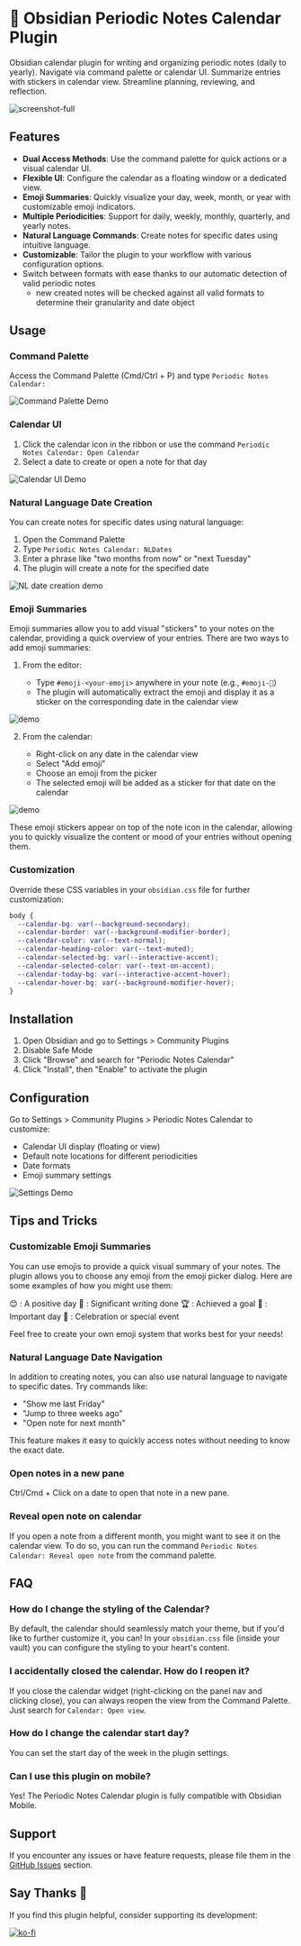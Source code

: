 # 📅 Obsidian Periodic Notes Calendar Plugin

Obsidian calendar plugin for writing and organizing periodic notes (daily to
yearly). Navigate via command palette or calendar UI. Summarize entries with
stickers in calendar view. Streamline planning, reviewing, and reflection.

![screenshot-full](path_to_your_screenshot.png)

## Features

- **Dual Access Methods**: Use the command palette for quick actions or a visual
  calendar UI.
- **Flexible UI**: Configure the calendar as a floating window or a dedicated
  view.
- **Emoji Summaries**: Quickly visualize your day, week, month, or year with
  customizable emoji indicators.
- **Multiple Periodicities**: Support for daily, weekly, monthly, quarterly, and
  yearly notes.
- **Natural Language Commands**: Create notes for specific dates using intuitive
  language.
- **Customizable**: Tailor the plugin to your workflow with various
  configuration options.
  <!-- TODO: expand -->
- Switch between formats with ease thanks to our automatic detection of valid
  periodic notes
  - new created notes will be checked against all valid formats to determine
    their granularity and date object

## Usage

### Command Palette

Access the Command Palette (Cmd/Ctrl + P) and type `Periodic Notes Calendar:`

![Command Palette Demo](path_to_command_palette.gif)

### Calendar UI

1. Click the calendar icon in the ribbon or use the command
   `Periodic Notes Calendar: Open Calendar`
2. Select a date to create or open a note for that day

![Calendar UI Demo](path_to_calendar_ui.gif)

### Natural Language Date Creation

You can create notes for specific dates using natural language:

1. Open the Command Palette
2. Type `Periodic Notes Calendar: NLDates`
3. Enter a phrase like "two months from now" or "next Tuesday"
4. The plugin will create a note for the specified date

![NL date creation demo](path_to_calendar_ui.gif)

### Emoji Summaries

Emoji summaries allow you to add visual "stickers" to your notes on the
calendar, providing a quick overview of your entries. There are two ways to add
emoji summaries:

1. From the editor:

   - Type `#emoji-<your-emoji>` anywhere in your note (e.g., `#emoji-🎉`)
   - The plugin will automatically extract the emoji and display it as a sticker
     on the corresponding date in the calendar view

![demo](path_to_calendar_ui.gif)

2. From the calendar:

   - Right-click on any date in the calendar view
   - Select "Add emoji"
   - Choose an emoji from the picker
   - The selected emoji will be added as a sticker for that date on the calendar

![demo](path_to_calendar_ui.gif)

These emoji stickers appear on top of the note icon in the calendar, allowing
you to quickly visualize the content or mood of your entries without opening
them.

### Customization

Override these CSS variables in your `obsidian.css` file for further
customization:

<!-- TODO: ensure they're still relevant -->

```css
body {
  --calendar-bg: var(--background-secondary);
  --calendar-border: var(--background-modifier-border);
  --calendar-color: var(--text-normal);
  --calendar-heading-color: var(--text-muted);
  --calendar-selected-bg: var(--interactive-accent);
  --calendar-selected-color: var(--text-on-accent);
  --calendar-today-bg: var(--interactive-accent-hover);
  --calendar-hover-bg: var(--background-modifier-hover);
}
```

## Installation

1. Open Obsidian and go to Settings > Community Plugins
2. Disable Safe Mode
3. Click "Browse" and search for "Periodic Notes Calendar"
4. Click "Install", then "Enable" to activate the plugin

## Configuration

Go to Settings > Community Plugins > Periodic Notes Calendar to customize:

<!-- TODO: add configuration options -->

- Calendar UI display (floating or view)
- Default note locations for different periodicities
- Date formats
- Emoji summary settings

![Settings Demo](path_to_settings.gif)

## Tips and Tricks

### Customizable Emoji Summaries

You can use emojis to provide a quick visual summary of your notes. The plugin
allows you to choose any emoji from the emoji picker dialog. Here are some
examples of how you might use them:

😊 : A positive day 📝 : Significant writing done 🏆 : Achieved a goal 🌟 :
Important day 🎉 : Celebration or special event

Feel free to create your own emoji system that works best for your needs!

### Natural Language Date Navigation

In addition to creating notes, you can also use natural language to navigate to
specific dates. Try commands like:

<!-- TODO: I dont remember if this command works in that way-->

- "Show me last Friday"
- "Jump to three weeks ago"
- "Open note for next month"

This feature makes it easy to quickly access notes without needing to know the
exact date.

### Open notes in a new pane

Ctrl/Cmd + Click on a date to open that note in a new pane.

### Reveal open note on calendar

If you open a note from a different month, you might want to see it on the
calendar view. To do so, you can run the command
`Periodic Notes Calendar: Reveal open note` from the command palette.

## FAQ

### How do I change the styling of the Calendar?

By default, the calendar should seamlessly match your theme, but if you'd like
to further customize it, you can! In your `obsidian.css` file (inside your
vault) you can configure the styling to your heart's content.

### I accidentally closed the calendar. How do I reopen it?

If you close the calendar widget (right-clicking on the panel nav and clicking
close), you can always reopen the view from the Command Palette. Just search for
`Calendar: Open view`.

### How do I change the calendar start day?

You can set the start day of the week in the plugin settings.

### Can I use this plugin on mobile?

Yes! The Periodic Notes Calendar plugin is fully compatible with Obsidian
Mobile.

## Support

If you encounter any issues or have feature requests, please file them in the
[GitHub Issues](https://github.com/yourusername/obsidian-periodic-notes-calendar/issues)
section.

## Say Thanks 🙏

If you find this plugin helpful, consider supporting its development:

[![ko-fi](https://ko-fi.com/img/githubbutton_sm.svg)](ko-fi.com/luiscadillo)
